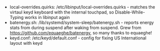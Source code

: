- local-overrides.quirks: /etc/libinput/local-overrides.quirks - matches the virtaul keyd keyboard with the internal touchpad, so Disable-While-Typing works in libinput again
- batenergy.sh: /lib/systemd/system-sleep/batenergy.sh - reports energy stats from during suspend after waking from suspend. Grew from https://github.com/equaeghe/batenergy, so many thanks to equaeghe!
- keyd.conf: /etc/keyd/default.conf - config for fixing US International layout with keyd
